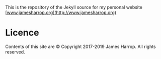 This is the repository of the Jekyll source for my personal website [www.jamesharrop.org](http://www.jamesharrop.org)

# Licence
Contents of this site are © Copyright 2017-2019 James Harrop. All rights reserved.
